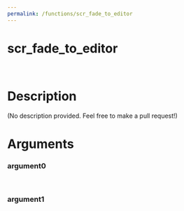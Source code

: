 ```yaml
---
permalink: /functions/scr_fade_to_editor
---
```

# scr_fade_to_editor  
&nbsp;  
# Description  
(No description provided. Feel free to make a pull request!) 
&nbsp;  
# Arguments
### argument0

&nbsp;    
### argument1

&nbsp;    


